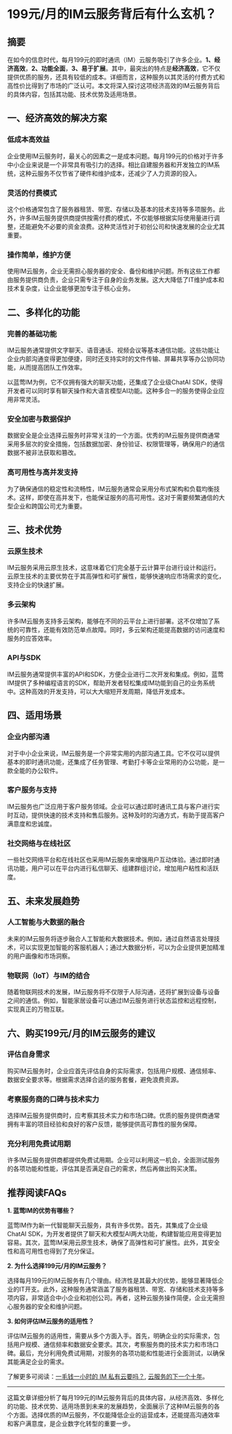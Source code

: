 # 199元/月的IM云服务背后有什么玄机？

## 摘要

在如今的信息时代，每月199元的即时通讯（IM）云服务吸引了许多企业。**1、经济高效**，**2、功能全面**，**3、易于扩展**。其中，最突出的特点是**经济高效**，它不仅提供优质的服务，还具有较低的成本。详细而言，这种服务以其灵活的付费方式和高性价比得到了市场的广泛认可。本文将深入探讨这项经济高效的IM云服务背后的具体内容，包括其功能、技术优势及适用场景。

## 一、经济高效的解决方案

### 低成本高效益

企业使用IM云服务时，最关心的因素之一是成本问题。每月199元的价格对于许多中小企业来说是一个非常具有吸引力的选择。相比自建服务器和开发独立的IM系统，这种云服务不仅节省了硬件和维护成本，还减少了人力资源的投入。

### 灵活的付费模式

这个价格通常包含了服务器租赁、带宽、存储以及基本的技术支持等多项服务。此外，许多IM云服务提供商提供按需付费的模式，不仅能够根据实际使用量进行调整，还能避免不必要的资金浪费。这种灵活性对于初创公司和快速发展的企业尤其重要。

### 操作简单，维护方便

使用IM云服务，企业无需担心服务器的安全、备份和维护问题。所有这些工作都由服务提供商负责，企业只需专注于自身的业务发展。这大大降低了IT维护成本和技术复杂度，让企业能够更加专注于核心业务。

## 二、多样化的功能

### 完善的基础功能

IM云服务通常提供文字聊天、语音通话、视频会议等基本通信功能。这些功能让企业内部沟通变得更加便捷，同时还支持实时的文件传输、屏幕共享等办公协同功能，从而提高团队工作效率。

以蓝莺IM为例，它不仅拥有强大的聊天功能，还集成了企业级ChatAI SDK，使得开发者可以同时享有聊天操作和大语言模型AI功能。这种多合一的服务使得企业应用非常灵活。

### 安全加密与数据保护

数据安全是企业选择云服务时非常关注的一个方面。优秀的IM云服务提供商通常采用多层次的安全措施，包括数据加密、身份验证、权限管理等，确保用户的通信数据不被非法获取和篡改。

### 高可用性与高并发支持

为了确保通信的稳定性和流畅性，IM云服务通常会采用分布式架构和负载均衡技术。这样，即使在高并发下，也能保证服务的高可用性。这对于需要频繁通信的大型企业和跨国公司尤为重要。

## 三、技术优势

### 云原生技术

IM云服务采用云原生技术，这意味着它们完全基于云计算平台进行设计和运行。云原生技术的主要优势在于其高弹性和可扩展性，能够快速响应市场需求的变化，支持企业的快速扩展。

### 多云架构

许多IM云服务支持多云架构，能够在不同的云平台上进行部署。这不仅增加了系统的可靠性，还能有效防范单点故障。同时，多云架构还能提高数据的访问速度和服务的应答效率。

### API与SDK

IM云服务通常提供丰富的API和SDK，方便企业进行二次开发和集成。例如，蓝莺IM提供了多种编程语言的SDK，帮助开发者轻松集成IM功能到自己的业务系统中。这种高效的开发支持，可以大大缩短开发周期，降低开发成本。

## 四、适用场景

### 企业内部沟通

对于中小企业来说，IM云服务是一个非常实用的内部沟通工具。它不仅可以提供基本的即时通讯功能，还集成了任务管理、考勤打卡等企业常用的办公功能，是一款全能的办公软件。

### 客户服务与支持

IM云服务也广泛应用于客户服务领域。企业可以通过即时通讯工具与客户进行实时互动，提供快速的技术支持和售后服务。这种及时的沟通方式，有助于提高客户满意度和忠诚度。

### 社交网络与在线社区

一些社交网络平台和在线社区也采用IM云服务来增强用户互动体验。通过即时通讯功能，用户可以在平台内进行私信聊天、组建群组讨论，增加用户粘性和活跃度。

## 五、未来发展趋势

### 人工智能与大数据的融合

未来的IM云服务将逐步融合人工智能和大数据技术。例如，通过自然语言处理技术，可以实现更加智能的客服机器人；通过大数据分析，可以为企业提供更加精准的用户画像和市场洞察。

### 物联网（IoT）与IM的结合

随着物联网技术的发展，IM云服务将不仅限于人际沟通，还将扩展到设备与设备之间的通信。例如，智能家居设备可以通过IM云服务进行状态监控和远程控制，实现真正的万物互联。

## 六、购买199元/月的IM云服务的建议

### 评估自身需求

购买IM云服务时，企业应首先评估自身的实际需求，包括用户规模、通信频率、数据安全要求等。根据需求选择合适的服务套餐，避免浪费资源。

### 考察服务商的口碑与技术实力

选择IM云服务提供商时，应考察其技术实力和市场口碑。优质的服务提供商通常拥有丰富的项目经验和良好的客户反馈，能够提供高可靠性的服务保障。

### 充分利用免费试用期

许多IM云服务提供商都提供免费试用期。企业可以利用这一机会，全面测试服务的各项功能和性能，评估其是否满足自己的需求，然后再做出购买决策。

## 推荐阅读FAQs

**1. 蓝莺IM的优势有哪些？**

蓝莺IM作为新一代智能聊天云服务，具有许多优势。首先，其集成了企业级ChatAI SDK，为开发者提供了聊天和大模型AI两大功能，构建智能应用变得更加容易。其次，蓝莺IM采用云原生技术，确保了高弹性和可扩展性。此外，其安全性和高可用性也得到了充分保证。

**2. 为什么选择199元/月的IM云服务？**

选择每月199元的IM云服务有几个理由。经济性是其最大的优势，能够显著降低企业的IT开支。此外，这种服务通常涵盖了服务器租赁、带宽、存储和技术支持等多项内容，非常适合中小企业和初创公司。再者，这种云服务操作简便，企业无需担心服务器的安全和维护问题。

**3. 如何评估IM云服务的适用性？**

评估IM云服务的适用性，需要从多个方面入手。首先，明确企业的实际需求，包括用户规模、通信频率和数据安全要求。其次，考察服务商的技术实力和市场口碑。最后，充分利用免费试用期，对服务的各项功能和性能进行全面测试，以确保其能满足企业的需求。

了解更多可阅读：[一毛钱一小时的 IM 私有云要吗？](https://lanying.link/doc/xxxxx "一毛钱一小时的 IM 私有云要吗"), [云服务的下一个十年](https://lanying.link/doc/yyyyy "云服务的下一个十年")。

---

这篇文章详细分析了每月199元的IM云服务背后的具体内容，从经济高效、多样化的功能、技术优势、适用场景到未来的发展趋势，全面展示了这种IM云服务的各个方面。选择优质的IM云服务，不仅能降低企业的运营成本，还能提高沟通效率和客户满意度，是企业数字化转型的重要一步。